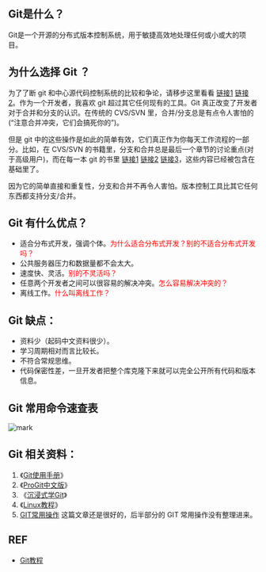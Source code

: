 


## Git是什么？

Git是一个开源的分布式版本控制系统，用于敏捷高效地处理任何或小或大的项目。


## 为什么选择 Git ？

为了了断 git 和中心源代码控制系统的比较和争论，请移步这里看看 [链接1](http://whygitisbetterthanx.com/) [链接2](https://git.wiki.kernel.org/index.php/GitSvnComparsion)。作为一个开发者，我喜欢 git 超过其它任何现有的工具。Git 真正改变了开发者对于合并和分支的认识。在传统的 CVS/SVN 里，合并/分支总是有点令人害怕的(“注意合并冲突，它们会搞死你的”)。

但是 git 中的这些操作是如此的简单有效，它们真正作为你每天工作流程的一部分。比如，在 CVS/SVN 的书籍里，分支和合并总是最后一个章节的讨论重点(对于高级用户)，而在每一本 git 的书里 [链接1](http://book.git-scm.com/) [链接2](http://pragprog.com/titles/tsgit/pragmatic-version-control-using-git) [链接3](http://github.com/progit/progit)，这些内容已经被包含在基础里了。

因为它的简单直接和重复性，分支和合并不再令人害怕。版本控制工具比其它任何东西都支持分支/合并。

## Git 有什么优点？

  * 适合分布式开发，强调个体。<span style="color:red;">为什么适合分布式开发？别的不适合分布式开发吗？</span>
  * 公共服务器压力和数据量都不会太大。
  * 速度快、灵活。<span style="color:red;">别的不灵活吗？</span>
  * 任意两个开发者之间可以很容易的解决冲突。<span style="color:red;">怎么容易解决冲突的？</span>
  * 离线工作。<span style="color:red;">什么叫离线工作？</span>

## Git 缺点：

  * 资料少（起码中文资料很少）。
  * 学习周期相对而言比较长。
  * 不符合常规思维。
  * 代码保密性差，一旦开发者把整个库克隆下来就可以完全公开所有代码和版本信息。

## Git 常用命令速查表

![mark](http://pacdb2bfr.bkt.clouddn.com/blog/image/180709/Ca99D86lDF.png?imageslim)

## Git 相关资料：


  1. 《[Git使用手册](https://www.w3cschool.cn/isrekq/)》
  2. 《[ProGit中文版](https://www.w3cschool.cn/progitch/)》
  3. 《[沉浸式学Git](https://www.w3cschool.cn/evlyt8/)》
  4. 《[Linux教程](https://www.w3cschool.cn/linux/)》
  5. [GIT常用操作](https://www.holddie.com/2018/03/07/Git%E5%88%86%E6%94%AF%E6%9C%80%E4%BD%B3%E5%AE%9E%E8%B7%B5/index.html) 这篇文章还是很好的，后半部分的 GIT 常用操作没有整理进来。


## REF

- [Git教程](https://www.w3cschool.cn/git/)
